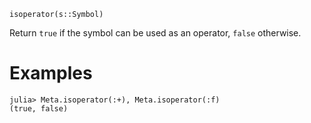 ```
isoperator(s::Symbol)
```

Return `true` if the symbol can be used as an operator, `false` otherwise.

# Examples

```jldoctest
julia> Meta.isoperator(:+), Meta.isoperator(:f)
(true, false)
```
